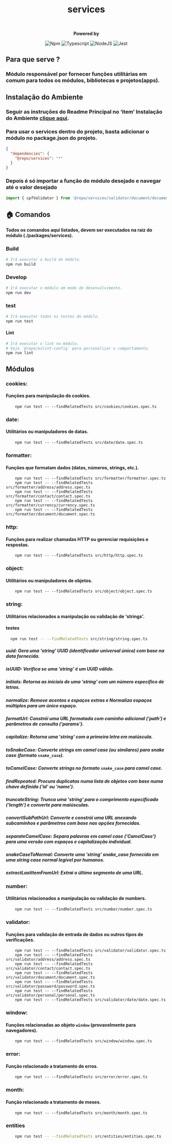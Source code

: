 <div style="text-align: center;">
    <h1>services</h1>
    <br/>
<p>
    <strong>Powered by</strong>

![Npm](https://shields.io/badge/npm-gray?logo=npm&style=falt)
![Typescript](https://img.shields.io/badge/typescript-%23323330.svg?style=falt&logo=typescript&logoColor=%233178C6)
![NodeJS](https://img.shields.io/badge/node.js-6DA55F?style=falt&logo=node.js&logoColor=white)
![Jest](https://img.shields.io/badge/jest-C53d15.svg?style=falt&logo=jest&logoColor=white)
</p>
</div>

## Para que serve ?
### Módulo responsável por fornecer funções utilitárias em comum para todos os módulos, bibliotecas e projetos(apps).

## Instalação do Ambiente
### Seguir as instruções do Readme Principal no ‘item’ Instalação do Ambiente [clique aqui](../../README.md).

### Para usar o services dentro do projeto, basta adicionar o módulo no package.json do projeto.
```json
{
  "dependencies": {
    "@repo/services": "*"
  }      
}
```
### Depois é só importar a função do módulo desejado e navegar até o valor desejado
```typescript
import { cpfValidator } from '@repo/services/validator/document/document';
```

## 🏠  Comandos
#### Todos os comandos aqui listados, devem ser executados na raiz do módulo (./packages/services).

### Build
```bash
# Irá executar o build do módulo.
npm run build
```

### Develop

```bash
# Irá executar o módulo em modo de desenvolvimento.
npm run dev
```

### test

```bash
# Irá executar todos os testes do módulo.
npm run test
```

#### Lint

```bash
# Irá executar o lint no módulo.
# Veja `@repo/eslint-config` para personalizar o comportamento.
npm run lint
```

## Módulos
### cookies:
#### Funções para manipulação de cookies.
```
    npm run test -- --findRelatedTests src/cookies/cookies.spec.ts               
```

### date:
#### Utilitários ou manipuladores de datas.
```
    npm run test -- --findRelatedTests src/date/date.spec.ts               
```
### formatter:
#### Funções que formatam dados (datas, números, strings, etc.).
```
    npm run test -- --findRelatedTests src/formatter/formatter.spec.ts               
    npm run test -- --findRelatedTests src/formatter/address/address.spec.ts               
    npm run test -- --findRelatedTests src/formatter/contact/contact.spec.ts               
    npm run test -- --findRelatedTests src/formatter/currency/currency.spec.ts               
    npm run test -- --findRelatedTests src/formatter/document/document.spec.ts               
```

### http:
#### Funções para realizar chamadas HTTP ou gerenciar requisições e respostas.
```
    npm run test -- --findRelatedTests src/http/http.spec.ts               
```

### object:
#### Utilitários ou manipuladores de objetos.
```
    npm run test -- --findRelatedTests src/object/object.spec.ts               
```

### string:
#### Utilitários relacionados a manipulação ou validação de 'strings'.
#### testes
```bash
  npm run test -- --findRelatedTests src/string/string.spec.ts               
```
##### uuid: Gera uma 'string' UUID (identificador universal único) com base na data fornecida.
##### isUUID: Verifica se uma 'string' é um UUID válido.
##### initials: Retorna as iniciais de uma 'string' com um número específico de letras. 
##### normalize: Remove acentos e espaços extras e Normaliza espaços múltiplos para um único espaço.
##### formatUrl: Constrói uma URL formatada com caminho adicional ('path') e parâmetros de consulta ('params').
##### capitalize: Retorna uma 'string' com a primeira letra em maiúscula.
##### toSnakeCase: Converte strings em camel case (ou similares) para snake case (formato `snake_case`).
##### toCamelCase: Converte strings no formato `snake_case` para camel case.
##### findRepeated: Procura duplicatas numa lista de objetos com base numa chave definida ('id' ou 'name').
##### truncateString: Trunca uma 'string' para o comprimento especificado ('length') e converte para maiúsculas.
##### convertSubPathUrl: Converte e constrói uma URL anexando subcaminhos e parâmetros com base nas opções fornecidas.
##### separateCamelCase: Separa palavras em camel case ('CamelCase') para uma versão com espaços e capitalização individual.
##### snakeCaseToNormal: Converte uma 'string' snake_case fornecida em uma string case normal legível por humanos.
##### extractLastItemFromUrl: Extrai o último segmento de uma URL.

### number:
#### Utilitários relacionados a manipulação ou validação de numbers.
```
    npm run test -- --findRelatedTests src/number/number.spec.ts               
```
### validator:
#### Funções para validação de entrada de dados ou outros tipos de verificações.
```
    npm run test -- --findRelatedTests src/validator/validator.spec.ts
    npm run test -- --findRelatedTests src/validator/address/address.spec.ts   
    npm run test -- --findRelatedTests src/validator/contact/contact.spec.ts
    npm run test -- --findRelatedTests src/validator/document/document.spec.ts
    npm run test -- --findRelatedTests src/validator/password/password.spec.ts            
    npm run test -- --findRelatedTests src/validator/personal/personal.spec.ts            
    npm run test -- --findRelatedTests src/validator/date/date.spec.ts            
```

### window:
#### Funções relacionadas ao objeto `window` (provavelmente para navegadores).
```
    npm run test -- --findRelatedTests src/window/window.spec.ts               
```

### error:
#### Função relacionado a tratamento de erros.
```
    npm run test -- --findRelatedTests src/error/error.spec.ts               
```

### month:
#### Função relacionado a tratamento de meses.
```
    npm run test -- --findRelatedTests src/month/month.spec.ts              
```

### entities
```bash
    npm run test -- --findRelatedTests src/entities/entities.spec.ts               
```
